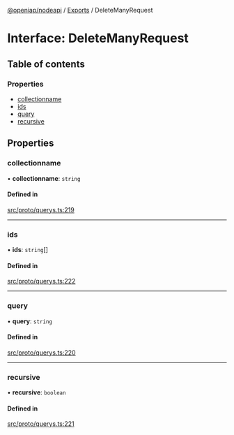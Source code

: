 [@openiap/nodeapi](../README.md) / [Exports](../modules.md) / DeleteManyRequest

# Interface: DeleteManyRequest

## Table of contents

### Properties

- [collectionname](DeleteManyRequest.md#collectionname)
- [ids](DeleteManyRequest.md#ids)
- [query](DeleteManyRequest.md#query)
- [recursive](DeleteManyRequest.md#recursive)

## Properties

### collectionname

• **collectionname**: `string`

#### Defined in

[src/proto/querys.ts:219](https://github.com/openiap/nodeapi/blob/a159861/src/proto/querys.ts#L219)

___

### ids

• **ids**: `string`[]

#### Defined in

[src/proto/querys.ts:222](https://github.com/openiap/nodeapi/blob/a159861/src/proto/querys.ts#L222)

___

### query

• **query**: `string`

#### Defined in

[src/proto/querys.ts:220](https://github.com/openiap/nodeapi/blob/a159861/src/proto/querys.ts#L220)

___

### recursive

• **recursive**: `boolean`

#### Defined in

[src/proto/querys.ts:221](https://github.com/openiap/nodeapi/blob/a159861/src/proto/querys.ts#L221)
